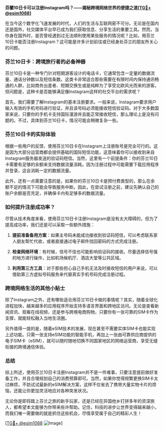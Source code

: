 **芬蘭10日卡可以注册Instagram吗？——揭秘跨境网络世界的便捷之道[[TG💪+ @esim1088](https://t.me/s/esim1088)]**

在当今这个数字化飞速发展的时代，人们的生活与互联网密不可分。无论是在国内还是国外，社交媒体平台早已成为我们获取信息、分享生活的重要工具。然而，当你身在国外时，是否曾经遇到过无法顺利使用某些服务的情况呢？比如，用芬兰10日卡能否注册Instagram？这可能是许多计划前往或已经身处芬兰的朋友所关心的问题。

### 芬兰10日卡：跨境旅行者的必备神器

芬兰10日卡是一种专门针对短期游客设计的电话卡，它通常包含一定量的数据流量、通话分钟数以及短信条数。这类卡非常适合那些需要在有限时间内保持通讯畅通的人群，比如商务出差者、短期交换生或是纯粹为了享受北欧风光而来的游客。但问题是，这种卡是否能够满足像Instagram这样的社交平台的需求呢？

首先，我们需要了解Instagram的基本注册要求。一般来说，Instagram要求用户输入有效的手机号码进行验证，并且该号码必须能接收短信验证码。对于大多数国家来说，只要你的手机卡支持国际漫游并且能正常接收短信，那么理论上是没有问题的。不过，具体到芬兰10日卡，情况可能会稍微复杂一些。

### 芬兰10日卡的实际体验

根据一些用户的反馈，使用芬兰10日卡在Instagram上注册账号是完全可行的。这是因为大部分运营商都会提供基础的国际短信功能，这意味着你可以接收到来自Instagram服务器发送的验证码短信。当然，这里有一个前提条件：你的芬兰10日卡需要有足够的余额来支持数据流量消耗。因为注册过程中可能需要下载应用程序并登录，这会消耗一定的数据流量。

此外，还有一点需要注意的是，如果你的芬兰10日卡是预付费类型的，那么在余额不足的情况下可能会导致服务中断。因此，在尝试注册之前，建议先确认自己的账户余额是否充足，并确保卡内有足够多的数据流量。

### 如何提升注册成功率？

尽管从技术角度来看，使用芬兰10日卡注册Instagram是没有太大障碍的，但为了提高成功率，我们还是可以采取一些额外措施：

1. **提前准备备用方案**：如果主号码未能成功接收到验证码短信，可以考虑联系家人朋友帮忙代收，或者直接通过电子邮件找回密码的方式完成注册。
   
2. **检查网络环境**：有时候，信号不佳也可能影响验证码的接收。尽量选择信号强的地方进行操作，比如机场候机厅、酒店大堂等公共区域。

3. **利用第三方工具**：对于那些担心自己手机无法及时接收短信的用户来说，可以借助第三方虚拟号码服务来代替真实手机号码完成注册过程。

### 跨境网络生活的其他小贴士

除了Instagram之外，还有哪些适合用芬兰10日卡做的事情呢？其实，随着全球化进程加快，越来越多的应用程序开始支持多语言界面和跨地区访问。无论是查看新闻资讯、观看在线视频，还是参与跨境电商购物，只要你有一张可靠的SIM卡作为支撑，就能轻松融入当地生活圈。

另外值得一提的是，随着eSIM技术的发展，现在甚至不需要实体SIM卡也能实现上述功能。只需一张支持eSIM功能的智能手机，再加上一张由可靠供应商提供的电子SIM卡（eSIM），就可以随时随地切换不同国家地区的网络运营商，享受无缝衔接的跨境通信体验。

### 总结

综上所述，使用芬兰10日卡注册Instagram并不是一件难事，只要注意提前做好准备工作，并且合理规划自己的消费预算即可。当然，如果你觉得频繁更换SIM卡太过麻烦，不妨试试最新的eSIM解决方案，这样不仅省去了携带大量实物卡片的烦恼，还能让你更加灵活地应对各种突发状况。

无论你是即将踏上芬兰之旅的新手玩家，还是已经在异国他乡打拼多年的资深旅人，都希望本文能够为你带来些许帮助。记住，科技的进步让世界变得越来越小，而我们唯一需要做的就是抓住这些机会，尽情享受属于自己的精彩人生！

[[TG💪+ @esim1088](https://t.me/s/esim1088) ![Image](https://i.postimg.cc/4NQfJmqS/Snipaste-2025-05-13-00-14-12.png)]